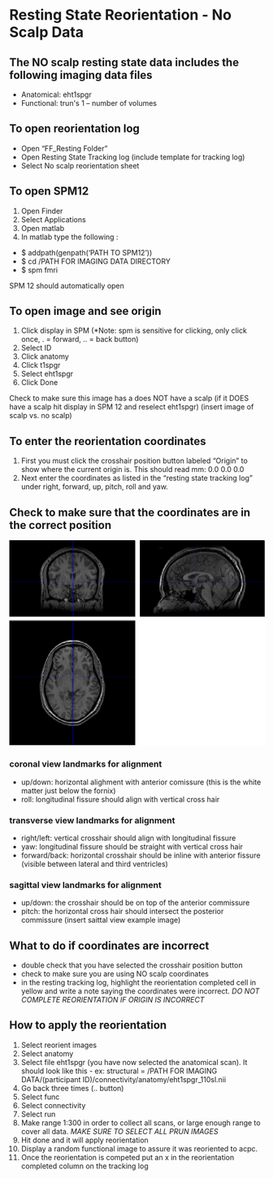# Resting State Reorientation - No Scalp Data

## The NO scalp resting state data includes the following imaging data files
-	Anatomical: eht1spgr
- Functional: trun's 1 – number of volumes 

## To open reorientation log
- Open “FF_Resting Folder”
- Open Resting State Tracking log (include template for tracking log)
- Select No scalp reorientation sheet

## To open SPM12
1. Open Finder
1. Select Applications
1. Open matlab
1. In matlab type the following :
- $ addpath(genpath(‘PATH TO SPM12’))
- $ cd /PATH FOR IMAGING DATA DIRECTORY
- $ spm fmri

SPM 12 should automatically open 

## To open image and see origin
1. Click display in SPM  (*Note: spm is sensitive for clicking, only click once, . = forward, .. = back button)
1. Select ID
1. Click anatomy
1. Click t1spgr
1. Select eht1spgr
1. Click Done

Check to make sure this image has a does NOT have a scalp (if it DOES have a scalp hit display in SPM 12 and reselect eht1spgr)
(insert image of scalp vs. no scalp)

## To enter the reorientation coordinates
1. First you must click the crosshair position button labeled “Origin” to show where the current origin is. This should read mm: 0.0 0.0 0.0
1. Next enter the coordinates as listed in the “resting state tracking log” under right, forward, up, pitch, roll and yaw. 

## Check to make sure that the coordinates are in the correct position

![Image](coordinates.png)

### coronal view landmarks for alignment
- up/down: horizontal alighment with anterior comissure (this is the white matter just below the fornix)
- roll: longitudinal fissure should align with vertical cross hair

### transverse view landmarks for alignment
- right/left: vertical crosshair should align with longitudinal fissure
- yaw: longitudinal fissure should be straight with vertical cross hair
- forward/back: horizontal crosshair should be inline with anterior fissure (visible between lateral and third ventricles)

### sagittal view landmarks for alignment
- up/down: the crosshair should be on top of the anterior commissure
- pitch: the horizontal cross hair should intersect the posterior commissure
(insert saittal view example image)

## What to do if coordinates are incorrect
- double check that you have selected the crosshair position button
- check to make sure you are using NO scalp coordinates
- in the resting tracking log, highlight the reorientation completed cell in yellow and write a note saying the coordinates were incorrect. *DO NOT COMPLETE REORIENTATION IF ORIGIN IS INCORRECT*

## How to apply the reorientation
1. Select reorient images
1. Select anatomy
1. Select file eht1spgr (you have now selected the anatomical scan). It should look like this - ex: structural = /PATH FOR IMAGING DATA/(participant ID)/connectivity/anatomy/eht1spgr_110sl.nii
1. Go back three times (.. button)
1. Select func
1. Select connectivity
1. Select run
1. Make range 1:300 in order to collect all scans, or large enough range to cover all data. *MAKE SURE TO SELECT ALL PRUN IMAGES*
1. Hit done and it will apply reorientation 
1. Display a random functional image to assure it was reoriented to acpc.
1. Once the reorientation is competed put an x in the reorientation completed column on the tracking log
